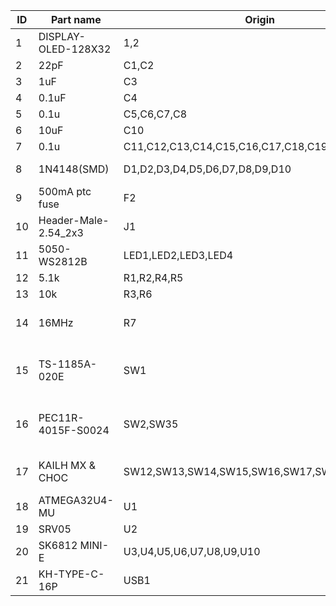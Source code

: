 |ID |Part name            |Origin                                         |Package                          |Qty|
|---|---------------------|-----------------------------------------------|---------------------------------|---|
|1  |DISPLAY-OLED-128X32  |1,2                                            |I2C                              |2  |
|2  |22pF                 |C1,C2                                          |C0603                            |2  |
|3  |1uF                  |C3                                             |C0603                            |1  |
|4  |0.1uF                |C4                                             |C0603                            |1  |
|5  |0.1u                 |C5,C6,C7,C8                                    |C0603                            |4  |
|6  |10uF                 |C10                                            |C0603                            |1  |
|7  |0.1u                 |C11,C12,C13,C14,C15,C16,C17,C18,C19,C20,C21,C22|C0402                            |12 |
|8  |1N4148(SMD)          |D1,D2,D3,D4,D5,D6,D7,D8,D9,D10                 |1N4148 SOD 123                   |10 |
|9  |500mA ptc fuse       |F2                                             |PTC-1206                         |1  |
|10 |Header-Male-2.54_2x3 |J1                                             |2.54 pitch                       |1  |
|11 |5050-WS2812B         |LED1,LED2,LED3,LED4                            |WS2812B 5050                     |4  |
|12 |5.1k                 |R1,R2,R4,R5                                    |R0603                            |4  |
|13 |10k                  |R3,R6                                          |R0603                            |2  |
|14 |16MHz                |R7                                             |CRYSTAL-SMD_4P-L5.0-W3.2         |1  |
|15 |TS-1185A-020E        |SW1                                            |SW-SMD_4P-L3.5-W3.0-LS4.6-TL     |1  |
|16 |PEC11R-4015F-S0024   |SW2,SW35                                       |SW-TH_PEC11R-4XXXF-SXXXX         |2  |
|17 |KAILH MX & CHOC      |SW12,SW13,SW14,SW15,SW16,SW17,SW18,SW19        |SWITCH SOCKET MX & CHOC          |8  |
|18 |ATMEGA32U4-MU        |U1                                             |QFN-44                           |1  |
|19 |SRV05                |U2                                             |SOT-23-6                         |1  |
|20 |SK6812 MINI-E        |U3,U4,U5,U6,U7,U8,U9,U10                       |SK6812 MINI-E                    |8  |
|21 |KH-TYPE-C-16P        |USB1                                           |USB TYPE C 16P                   |1  |